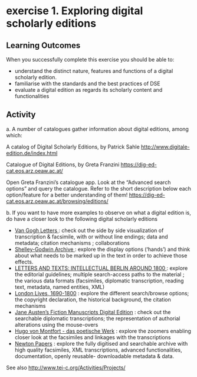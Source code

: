 <h1>exercise 1. Exploring digital scholarly editions</h1>
<h2>Learning Outcomes</h2>

When you successfully complete this exercise you should be able to:
<ul>
<li>understand the distinct nature, features and functions of a digital scholarly edition.</li>
<li>familiarise with the standards and the best practices of DSE</li>
<li>evaluate a digital edition as regards its scholarly content and functionalities </li>
</ul>
<h2>Activity </h2>

a. A number of catalogues gather information about digital editions, among which:

A catalog of Digital Scholarly Editions, by Patrick Sahle http://www.digitale-edition.de/index.html

Catalogue of Digital Editions, by Greta Franzini https://dig-ed-cat.eos.arz.oeaw.ac.at/

Open Greta Franzini’s catalogue app. Look at the “Advanced search options” and query the catalogue. Refer to the short description below each option/feature for a better understanding of them! 
<https://dig-ed-cat.eos.arz.oeaw.ac.at/browsing/editions/>



b. If you want to have more examples to observe on what a digital edition is, do have a closer look to the following digital scholarly editions

<ul>
<li><a href="http://vangoghletters.org/"> Van Gogh Letters </a> : check out the side by side visualization of transcription & facsimile, with or without line endings; data and metadata; citation mechanisms ; collaborations </li>
<li><a href="http://shelleygodwinarchive.org/">Shelley-Godwin Archive </a> : explore the display options (‘hands’) and think about what needs to be marked up in the text in order to achieve those effects.  </li>
<li><a href="http://www.berliner-intellektuelle.eu/">LETTERS AND TEXTS: INTELLECTUAL BERLIN AROUND 1800 </a>: explore the editorial guidelines; multiple search-access paths to the material ; the various data formats (facsimiles, diplomatic transcription, reading text, metadata, named entities, XML)</li>
<li><a href="https://www.londonlives.org/index.jsp">London Lives, 1690-1800</a> : explore the different search/browse options; the copyright declaration, the historical background, the citation mechanisms  </li>
<li><a href="http://www.janeausten.ac.uk/index.html">Jane Austen’s Fiction Manuscripts Digital Edition</a> : check out the searchable diplomatic transcriptions; the representation of authorial alterations using the mouse-overs </li>
<li><a href="http://gams.uni-graz.at/collection:me"> Hugo von Montfort - das poetische Werk</a> : explore the zoomers enabling closer look at the facsimiles and linkages with the transcriptions </li>
<li><a href="https://cudl.lib.cam.ac.uk/collections/newton">Newton Papers</a> : explore the fully digitised and searchable archive with high quality facsimiles, XML transcriptions, advanced functionalities, documentation, openly reusable- downloadable metadata & data. </li>
</ul>

See also http://www.tei-c.org/Activities/Projects/
